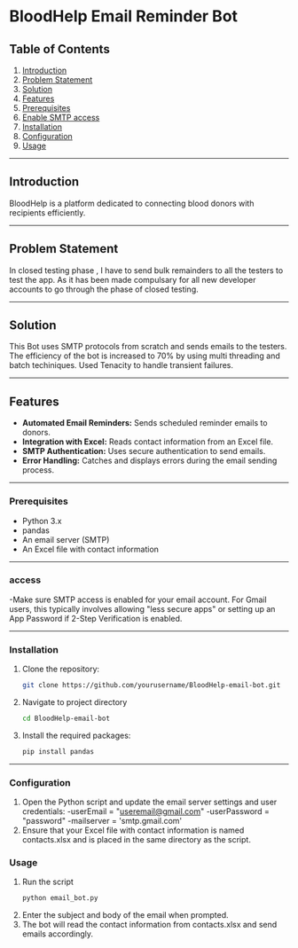 # BloodHelp Email Reminder Bot

## Table of Contents
1. [Introduction](#introduction)
2. [Problem Statement](#problem-statement)
3. [Solution](#solution)
4. [Features](#features)
5. [Prerequisites](#prerequisites)
6. [Enable SMTP access](#access)
7. [Installation](#installation)
8. [Configuration](#configuration)
9. [Usage](#usage)


---

## Introduction
BloodHelp is a platform dedicated to connecting blood donors with recipients efficiently. 

---

## Problem Statement
In closed testing phase , I have to send bulk remainders to all the testers to test the app. As it has been made compulsary for all new developer accounts to go through the phase of closed testing. 

---

## Solution
This Bot uses SMTP protocols from scratch and sends emails to the testers. The efficiency of the bot is increased to 70% by using multi threading and batch techiniques. Used Tenacity to handle transient failures.

---

## Features
- **Automated Email Reminders:** Sends scheduled reminder emails to donors.
- **Integration with Excel:** Reads contact information from an Excel file.
- **SMTP Authentication:** Uses secure authentication to send emails.
- **Error Handling:** Catches and displays errors during the email sending process.

---



### Prerequisites
- Python 3.x
- pandas
- An email server (SMTP)
- An Excel file with contact information
  
---
### access
-Make sure SMTP access is enabled for your email account. For Gmail users, this typically involves allowing "less secure apps" or setting up an App Password if 2-Step Verification is enabled. 

---
### Installation
1. Clone the repository:
   ```bash
   git clone https://github.com/yourusername/BloodHelp-email-bot.git
2. Navigate to project directory
   ```bash
   cd BloodHelp-email-bot
3. Install the required packages:
   ```bash
   pip install pandas

---

### Configuration
1. Open the Python script and update the email server settings and user credentials:
  -userEmail = "useremail@gmail.com"
  -userPassword = "password"
  -mailserver = 'smtp.gmail.com'
2. Ensure that your Excel file with contact information is named contacts.xlsx and is placed in the same directory as the script.


### Usage
1. Run the script
   ```bash
   python email_bot.py
2. Enter the subject and body of the email when prompted.
3. The bot will read the contact information from contacts.xlsx and send emails accordingly.


